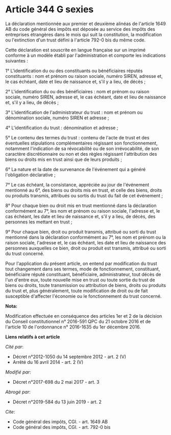 # Article 344 G sexies

La déclaration mentionnée aux premier et deuxième alinéas de l'article 1649 AB du code général des impôts est déposée au
service des impôts des entreprises étrangères dans le mois qui suit la constitution, la modification ou l'extinction d'un
trust défini à l'article 792-0 bis du même code.

Cette déclaration est souscrite en langue française sur un imprimé conforme à un modèle établi par l'administration et
comporte les indications suivantes :

1° L'identification du ou des constituants ou bénéficiaires réputés constituants : nom et prénom ou raison sociale, numéro
SIREN, adresse et, le cas échéant, date et lieu de naissance et, s'il y a lieu, de décès ;

2° L'identification du ou des bénéficiaires : nom et prénom ou raison sociale, numéro SIREN, adresse et, le cas échéant, date
et lieu de naissance et, s'il y a lieu, de décès ;

3° L'identification de l'administrateur du trust : nom et prénom ou dénomination sociale, numéro SIREN et adresse ;

4° L'identification du trust : dénomination et adresse ;

5° Le contenu des termes du trust : contenu de l'acte de trust et des éventuelles stipulations complémentaires régissant son
fonctionnement, notamment l'indication de sa révocabilité ou de son irrévocabilité, de son caractère discrétionnaire ou non
et des règles régissant l'attribution des biens ou droits mis en trust ainsi que de leurs produits ;

6° La nature et la date de survenance de l'événement qui a généré l'obligation déclarative ;

7° Le cas échéant, la consistance, appréciée au jour de l'événement mentionné au 6°, des biens ou droits mis en trust, et
celle des biens, droits ou produits transmis, attribués ou sortis du trust du fait de cet événement ;

8° Pour chaque bien ou droit mis en trust mentionné dans la déclaration conformément au 7°, les nom et prénom ou raison
sociale, l'adresse et, le cas échéant, les date et lieu de naissance et, s'il y a lieu, de décès, des personnes les mettant
en trust ;

9° Pour chaque bien, droit ou produit transmis, attribué ou sorti du trust mentionné dans la déclaration conformément au 7°,
les nom et prénom ou la raison sociale, l'adresse et, le cas échéant, les date et lieu de naissance des personnes auxquelles
ce bien, droit ou produit est transmis, attribué ou sorti du trust concerné.

Pour l'application du présent article, on entend par modification du trust tout changement dans ses termes, mode de
fonctionnement, constituant, bénéficiaire réputé constituant, bénéficiaire, administrateur, tout décès de l'un d'entre eux,
toute nouvelle mise en trust ou toute sortie du trust de biens ou droits, toute transmission ou attribution de biens, droits
ou produits du trust et, plus généralement, toute modification de droit ou de fait susceptible d'affecter l'économie ou le
fonctionnement du trust concerné.

**Nota:**

Modification effectuée en conséquence des articles 1er et 2 de la décision du Conseil constitutionnel n° 2016-591 QPC du 21
octobre 2016 et de l'article 10 de l'ordonnance n° 2016-1635 du 1er décembre 2016.

**Liens relatifs à cet article**

_Cité par_:

  - Décret n°2012-1050 du 14 septembre 2012 - art. 2 (V)
  - Arrêté du 16 avril 2014 - art. 2 (V)

_Modifié par_:

  - Décret n°2017-698 du 2 mai 2017 - art. 3

_Abrogé par_:

  - Décret n°2019-584 du 13 juin 2019 - art. 2

_Cite_:

  - Code général des impôts, CGI. - art. 1649 AB
  - Code général des impôts, CGI. - art. 792-0 bis
